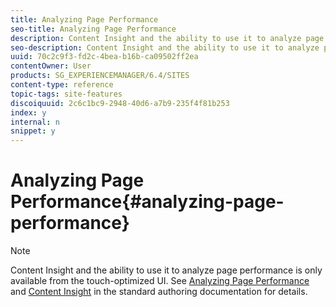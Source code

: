 ```yaml
---
title: Analyzing Page Performance
seo-title: Analyzing Page Performance
description: Content Insight and the ability to use it to analyze page performance is only available from the touch-optimized UI.
seo-description: Content Insight and the ability to use it to analyze page performance is only available from the touch-optimized UI.
uuid: 70c2c9f3-fd2c-4bea-b16b-ca09502ff2ea
contentOwner: User
products: SG_EXPERIENCEMANAGER/6.4/SITES
content-type: reference
topic-tags: site-features
discoiquuid: 2c6c1bc9-2948-40d6-a7b9-235f4f81b253
index: y
internal: n
snippet: y
---
```


# Analyzing Page Performance{#analyzing-page-performance}

>[!NOTE]
>
>Content Insight and the ability to use it to analyze page performance is only available from the touch-optimized UI. See [Analyzing Page Performance](../../../sites/authoring/using/ci-analyze.md) and [Content Insight](../../../sites/authoring/using/content-insights.md) in the standard authoring documentation for details.

